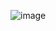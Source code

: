![image](https://github-readme-stats.vercel.app/api/top-langs/?username=ricfrt&layout=compact&langs_count=8&hide_border=true&title_color=000000&icon_color=000000&text_color=000000&bg_color=ffffff)
